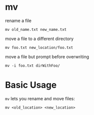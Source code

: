 # mv

rename a file

    mv old_name.txt new_name.txt


move a file to a different directory

    mv foo.txt new_location/foo.txt


move a file but prompt before overwriting

    mv -i foo.txt dirWithFoo/



# Basic Usage

`mv` lets you rename and move files:

    mv <old_location> <new_location>


